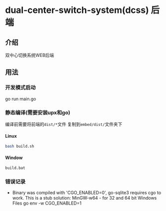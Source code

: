 <h1>dual-center-switch-system(dcss) 后端</h1>

## 介绍

双中心切换系统WEB后端

## 用法

### 开发模式启动

go run main.go

### 静态编译(需要安装upx和go)
>
 编译前需要将前端的`dist/*`文件 复制到`embed/dist/`文件夹下

#### Linux

```bash
bash build.sh
```

#### Window

```bash
build.bat
```

### 错误记录

- Binary was compiled with 'CGO_ENABLED=0', go-sqlite3 requires cgo to work. This is a stub
solution:
MinGW-w64 - for 32 and 64 bit Windows Files
go env -w CGO_ENABLED=1
